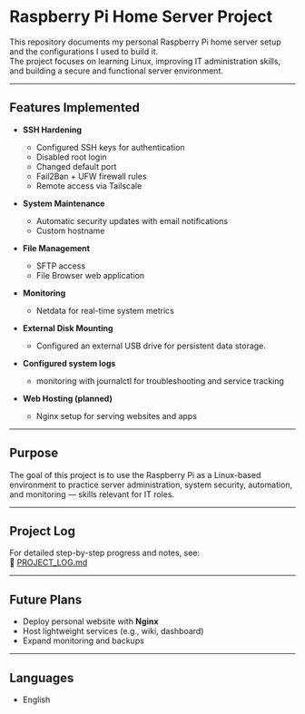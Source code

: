# Raspberry Pi Home Server Project

This repository documents my personal Raspberry Pi home server setup and the configurations I used to build it.  
The project focuses on learning Linux, improving IT administration skills, and building a secure and functional server environment.

---

## Features Implemented
- **SSH Hardening**  
  - Configured SSH keys for authentication  
  - Disabled root login  
  - Changed default port  
  - Fail2Ban + UFW firewall rules  
  - Remote access via Tailscale  

- **System Maintenance**  
  - Automatic security updates with email notifications  
  - Custom hostname  

- **File Management**  
  - SFTP access  
  - File Browser web application  

- **Monitoring**  
  - Netdata for real-time system metrics  

- **External Disk Mounting**
  - Configured an external USB drive for persistent data storage.

- **Configured system logs**
  - monitoring with journalctl for troubleshooting and service tracking

- **Web Hosting (planned)**  
  - Nginx setup for serving websites and apps

---

## Purpose
The goal of this project is to use the Raspberry Pi as a Linux-based environment to practice server administration, system security, automation, and monitoring — skills relevant for IT roles.

---

## Project Log
For detailed step-by-step progress and notes, see:  
📄 [PROJECT_LOG.md](./PROJECT_LOG.md)

---

## Future Plans
- Deploy personal website with **Nginx**  
- Host lightweight services (e.g., wiki, dashboard)  
- Expand monitoring and backups  

---

## Languages
-  English  
  
